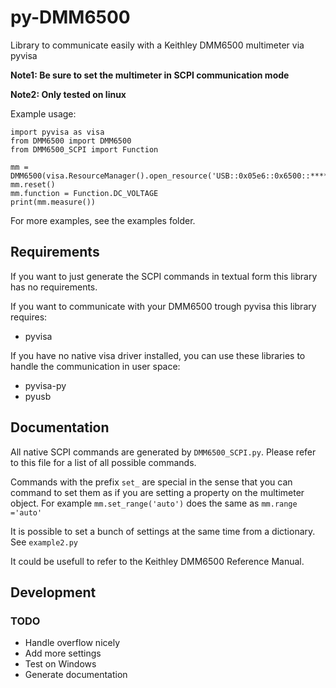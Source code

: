 # py-DMM6500

Library to communicate easily with a Keithley DMM6500 multimeter via pyvisa

**Note1: Be sure to set the multimeter in SCPI communication mode**

**Note2: Only tested on linux** 

Example usage:
````
import pyvisa as visa
from DMM6500 import DMM6500
from DMM6500_SCPI import Function

mm = DMM6500(visa.ResourceManager().open_resource('USB::0x05e6::0x6500::*******::INSTR'))
mm.reset()
mm.function = Function.DC_VOLTAGE
print(mm.measure())
````

For more examples, see the examples folder.

## Requirements
If you want to just generate the SCPI commands in textual form this library has no requirements.

If you want to communicate with your DMM6500 trough pyvisa this library requires:
* pyvisa

If you have no native visa driver installed, you can use these libraries to handle the communication in user space:  
* pyvisa-py 
* pyusb

## Documentation
All native SCPI commands are generated by `DMM6500_SCPI.py`.
Please refer to this file for a list of all possible commands.

Commands with the prefix `set_` are special in the sense that you can command to set them as if you are setting a property on the multimeter object. For example `mm.set_range('auto')` does the same as `mm.range ='auto'`

It is possible to set a bunch of settings at the same time from a dictionary. See `example2.py`

It could be usefull to refer to the Keithley DMM6500 Reference Manual. 

## Development
### TODO
* Handle overflow nicely
* Add more settings
* Test on Windows
* Generate documentation